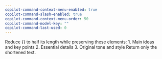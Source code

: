 ```yaml
---
copilot-command-context-menu-enabled: true
copilot-command-slash-enabled: true
copilot-command-context-menu-order: 50
copilot-command-model-key: ""
copilot-command-last-used: 0
---
```

Reduce {} to half its length while preserving these elements:
    1. Main ideas and key points
    2. Essential details
    3. Original tone and style
    Return only the shortened text.